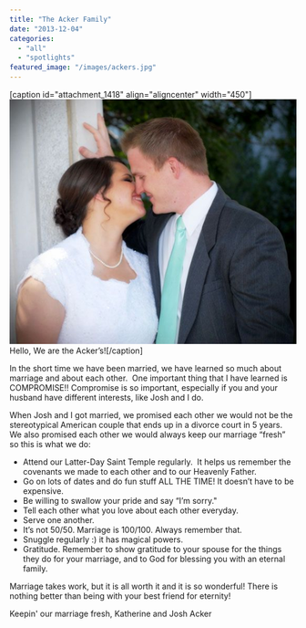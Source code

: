 ```yaml
---
title: "The Acker Family"
date: "2013-12-04"
categories: 
  - "all"
  - "spotlights"
featured_image: "/images/ackers.jpg"
---
```


\[caption id="attachment\_1418" align="aligncenter" width="450"\]![newlywed couple advice, marriage advice, newlywed advice, newlywed marriage experiences, marriage advice, newlywed advice](/images/ackers.jpg) Hello, We are the Acker’s!\[/caption\]

In the short time we have been married, we have learned so much about marriage and about each other.  One important thing that I have learned is COMPROMISE!! Compromise is so important, especially if you and your husband have different interests, like Josh and I do.

When Josh and I got married, we promised each other we would not be the stereotypical American couple that ends up in a divorce court in 5 years.  We also promised each other we would always keep our marriage “fresh” so this is what we do:

- Attend our Latter-Day Saint Temple regularly.  It helps us remember the covenants we made to each other and to our Heavenly Father.
- Go on lots of dates and do fun stuff ALL THE TIME! It doesn’t have to be expensive.
- Be willing to swallow your pride and say “I’m sorry."
- Tell each other what you love about each other everyday.
- Serve one another.
- It’s not 50/50. Marriage is 100/100. Always remember that.
- Snuggle regularly :) it has magical powers.
- Gratitude. Remember to show gratitude to your spouse for the things they do for your marriage, and to God for blessing you with an eternal family.

Marriage takes work, but it is all worth it and it is so wonderful! There is nothing better than being with your best friend for eternity!

Keepin' our marriage fresh, Katherine and Josh Acker
